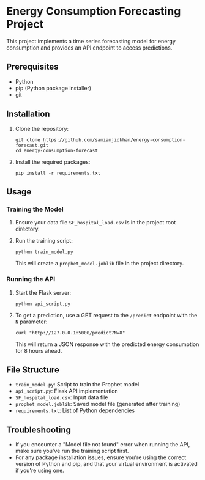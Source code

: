 # Energy Consumption Forecasting Project

This project implements a time series forecasting model for energy consumption and provides an API endpoint to access predictions.

## Prerequisites

- Python
- pip (Python package installer)
- git

## Installation

1. Clone the repository:
   ```
   git clone https://github.com/samiamjidkhan/energy-consumption-forecast.git
   cd energy-consumption-forecast
   ```

2. Install the required packages:
   ```
   pip install -r requirements.txt
   ```

## Usage

### Training the Model

1. Ensure your data file `SF_hospital_load.csv` is in the project root directory.

2. Run the training script:
   ```
   python train_model.py
   ```

   This will create a `prophet_model.joblib` file in the project directory.

### Running the API

1. Start the Flask server:
   ```
   python api_script.py
   ```

2. To get a prediction, use a GET request to the `/predict` endpoint with the `N` parameter:
   ```
   curl "http://127.0.0.1:5000/predict?N=8"
   ```

   This will return a JSON response with the predicted energy consumption for 8 hours ahead.


## File Structure

- `train_model.py`: Script to train the Prophet model
- `api_script.py`: Flask API implementation
- `SF_hospital_load.csv`: Input data file
- `prophet_model.joblib`: Saved model file (generated after training)
- `requirements.txt`: List of Python dependencies

## Troubleshooting

- If you encounter a "Model file not found" error when running the API, make sure you've run the training script first.
- For any package installation issues, ensure you're using the correct version of Python and pip, and that your virtual environment is activated if you're using one.
